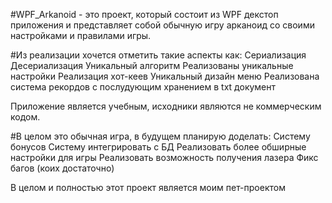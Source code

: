 #WPF_Arkanoid - это проект, который состоит из WPF декстоп приложения и представляет собой обычную игру арканоид со своими настройками и правилами игры.

#Из реализации хочется отметить такие аспекты как:
 Сериализация
 Десериализация
 Уникальный алгоритм
 Реализованы уникальные настройки
 Реализация хот-кеев
 Уникальный дизайн меню
 Реализована система рекордов с послудующим хранением в txt документ
 
 Приложение является учебным, исходники являются не коммерческим кодом.
 
 #В целом это обычная игра, в будущем планирую доделать:
  Систему бонусов
  Систему интегрировать с БД
  Реализовать более обширные настройки для игры
  Реализовать возможность получения лазера
  Фикс багов (коих достаточно)
  
 В целом и полностью этот проект является моим пет-проектом
